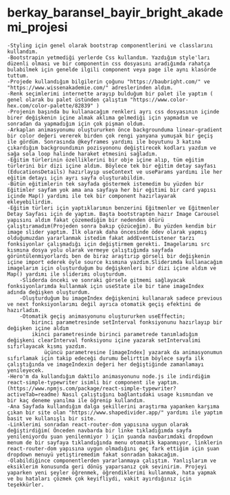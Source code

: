 # berkay_baransel_bayir_bright_akademi_projesi

    -Styling için genel olarak bootstrap componentlerini ve classlarını kullandım.
    -Bootstrapin yetmediği yerlerde Css kullandım. Yazdığım style'ları düzenli olması ve bir componentin css dosyasını aradığımda rahatça bulabilmek için genelde ilgili component veya page ile aynı klasörde tuttum.
    -Projede kullandığım bilgilerin çoğunu "https://baubright.com/" ve "https://www.wissenakademie.com/" adreslerinden aldım.
    -Renk seçimlerimi internette arayıp bulduğum bir palet ile yaptım ( genel olarak bu palet üstünden çalıştım "https://www.color-hex.com/color-palette/82839" )
    -Projenin başında bu kullanacağım renkleri ayrı css dosyasının içinde birer değişkenin içine almak aklıma gelmediği için yapmadım ve sonradan da yapmadığım için çok pişman oldum.
    -Arkaplan animasyonumu oluştururken önce backgrounduma linear-gradient bir color değeri vererek birden çok rengi yanyana yumuşak bir geçiş ile gördüm. Sonrasında @keyframes yardımı ile boyutunu 3 katına çıkardığım backgroundımın pozisyononu değiştirecek kodları yazdım ve sağa sola loop halinde haraket etmesini sağladım.
    -Eğitim türlerinin özelliklerini bir obje içine alıp, tüm eğitim türlerini bir dizi içine aldım. Böylece tek bir eğitim detay sayfası (EducationsDetails) hazırlayıp useContext ve useParams yardımı ile her eğitim detayı için ayrı sayfa oluşturabildim.
    -Bütün eğitimlerin tek sayfada göstermek istemedim bu yüzden bir Eğitimler sayfam yok ama ana sayfaya her bir eğitimi bir card yapısı içinde Map() yardımı ile tek bir component hazırlayarak ekleyebilirdim.
    -Eğitim türleri için yaptıklarımın benzerini Eğitmenler ve Eğitmenler Detay Sayfası için de yaptım. Başta bootstrapten hazır Image Carousel yapısını aldım fakat çözemediğim bir nedenden ötürü çalıştıramadım(Projeden sonra bakıp çözüceğim). Bu yüzden kendim bir image slider yaptım. İlk olarak daha öncesinde ödev olarak yapmış olduğumuzdan yararlanmak istedim fakat addEventListener tarzı fonksiyonlar çalışmadığı için değiştirmem gerekti. Imagelarımı src kısmına dosya yolu olarak vermeye çalıştığımda sayfada görüntülenmiyorlardı ben de biraz araştırıp görseli bir değişkenin içine import ederek öyle source kısmına yazdım.Sliderımda kullanacağım imagelarım için oluşturduğum bu değişkenleri bir dizi içine aldım ve Map() yardımı ile sliderımı oluşturdum. 
        -Sliderda önceki ve sonraki görsele gitmemi sağlayacak fonksiyonlarımda kullanmak için useState ile bir tane imageIndex adında değişken oluşturdum.
        -Oluşturduğum bu imageIndex değişkenini kullanarak sadece previous ve next fonksiyonlarımı değil ayrıca otomatik geçiş efektini de hazırladım.
        -Otomatik geçiş animasyonunu oluştururken useEffectin;
            birinci parametresinde setInterval fonksiyonunu hazırlayıp bir değişken içine aldım
            ikinci parametresinde birinci parametrede tanımladığım değişkeni clearInterval fonksiyonu içine yazarak setIntervalimi sıfırlayacak kısmı yazdım.
                üçüncü parametresine [imageIndex] yazarak da animasyonumun sıfırlamak için takip edeceği durumu belirttim böylece sayfa ilk çalıştığında ve imageIndexin değeri her değiştiğinde zamanlamayı yenileyecek.
    -Hero'm da kullandığım daktilo animasyonunu node.js ile indirdiğim react-simple-typewriter isimli bir component ile yaptım. (https://www.npmjs.com/package/react-simple-typewriter?activeTab=readme) Nasıl çalıştığını bağlantıdaki usage kısmından ve bir kaç deneme yanılma ile öğrenip kullandım.
    -Ana Sayfada kullandığım dalga şekillerini araştırma yapanken karşıma çıkan bir site olan "https://www.shapedivider.app/" yardımı ile yaptım basit ve kullanışlı bir site.
    -Linklerimi sonradan react-router-dom yapısına uygun olarak değiştirdiğim( Önceden navbarda bir linke tıkladığımda sayfa yenileniyordu şuan yenilenmiyor ) için şuanda navbarımdaki dropdown menum de bir sayfaya tıklandığında menu otomatik kapanmıyor, linklerin react-router-dom yapısına uygun olmadığını geç fark ettiğim için şuan dropdown menuyü yetiştiremedim fakat sonradan bakacağım.
    -Olabildiğince componentlerden yararlanmaya çalıştım. Yanlışlarım ve eksiklerim konusunda geri dönüş yaparsanız çok sevinirim. Projeyi yaparken yeni şeyler öğrenmek, öğrendiklerimi kullanmak, hata yapmak ve bu hataları çözmek çok keyifliydi, vakit ayırdığınız için teşekkürler.